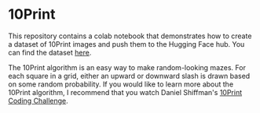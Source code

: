 # 10Print

This repository contains a colab notebook that demonstrates how to create a dataset of 10Print images and push them to the Hugging Face hub.  You can find the dataset [here](https://huggingface.co/datasets/kfahn/10Print).

The 10Print algorithm is an easy way to make random-looking mazes. For each square in a grid, either an upward or downward slash is drawn based on some random probability.  If you would like to learn more about the 10Print algorithm, I recommend that you watch Daniel Shiffman's [10Print Coding Challenge](https://thecodingtrain.com/challenges/76-10Print).


